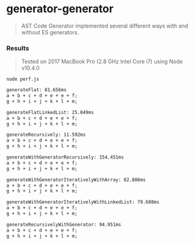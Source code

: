 # generator-generator

> AST Code Generator implemented several different ways with and without ES generators.

### Results

> Tested on 2017 MacBook Pro (2.8 GHz Intel Core i7) using Node v10.4.0

```
node perf.js
```

```txt
generateFlat: 81.656ms
a + b + c + d + e + e + f;
g + h + i + j + k + l + m;

generateFlatLinkedList: 25.049ms
a + b + c + d + e + e + f;
g + h + i + j + k + l + m;

generateRecursively: 11.592ms
a + b + c + d + e + e + f;
g + h + i + j + k + l + m;

generateWithGeneratorRecursively: 154.451ms
a + b + c + d + e + e + f;
g + h + i + j + k + l + m;

generateWithGeneratorIterativelyWithArray: 82.886ms
a + b + c + d + e + e + f;
g + h + i + j + k + l + m;

generateWithGeneratorIterativelyWithLinkedList: 79.688ms
a + b + c + d + e + e + f;
g + h + i + j + k + l + m;

generateRecursivelyWithGenerator: 94.951ms
a + b + c + d + e + e + f;
g + h + i + j + k + l + m;
```
